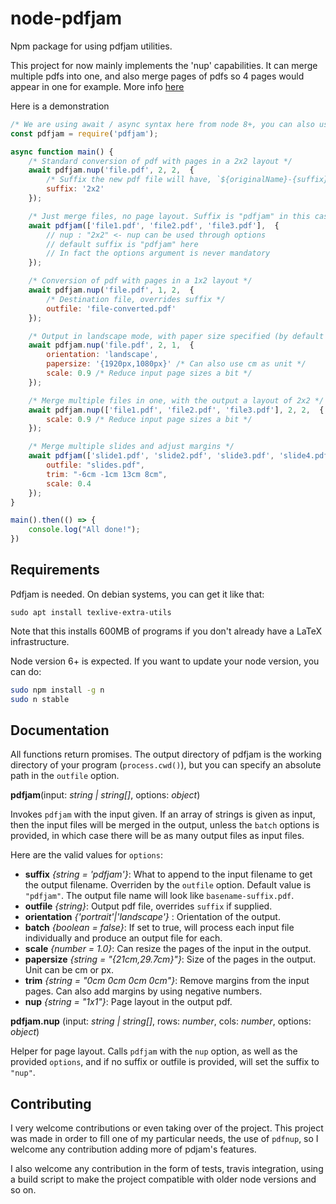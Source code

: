 # node-pdfjam

Npm package for using pdfjam utilities.

This project for now mainly implements the 'nup' capabilities. It can merge multiple pdfs into one,
and also merge pages of pdfs so 4 pages would appear in one for example. More info [here](https://linux.die.net/man/1/pdfnup)

Here is a demonstration

```js
/* We are using await / async syntax here from node 8+, you can also use Promise syntax instead */
const pdfjam = require('pdfjam');

async function main() {
    /* Standard conversion of pdf with pages in a 2x2 layout */
    await pdfjam.nup('file.pdf', 2, 2,  {
        /* Suffix the new pdf file will have, `${originalName}-{suffix}.pdf`, by default is 'nup' */
        suffix: '2x2'
    });

    /* Just merge files, no page layout. Suffix is "pdfjam" in this case */
    await pdfjam(['file1.pdf', 'file2.pdf', 'file3.pdf'],  {
        // nup : "2x2" <- nup can be used through options
        // default suffix is "pdfjam" here
        // In fact the options argument is never mandatory
    });

    /* Conversion of pdf with pages in a 1x2 layout */
    await pdfjam.nup('file.pdf', 1, 2,  {
        /* Destination file, overrides suffix */
        outfile: 'file-converted.pdf'
    });

    /* Output in landscape mode, with paper size specified (by default A4) */
    await pdfjam.nup('file.pdf', 2, 1,  {
        orientation: 'landscape',
        papersize: '{1920px,1080px}' /* Can also use cm as unit */
        scale: 0.9 /* Reduce input page sizes a bit */
    });

    /* Merge multiple files in one, with the output a layout of 2x2 */
    await pdfjam.nup(['file1.pdf', 'file2.pdf', 'file3.pdf'], 2, 2,  {
        scale: 0.9 /* Reduce input page sizes a bit */
    });

    /* Merge multiple slides and adjust margins */
    await pdfjam(['slide1.pdf', 'slide2.pdf', 'slide3.pdf', 'slide4.pdf', 'slide5.pdf'], {
        outfile: "slides.pdf",
        trim: "-6cm -1cm 13cm 8cm",
        scale: 0.4
    });
}

main().then(() => {
    console.log("All done!");
})
```

## Requirements

Pdfjam is needed. On debian systems, you can get it like that:

```
sudo apt install texlive-extra-utils
```

Note that this installs 600MB of programs if you don't already have a LaTeX infrastructure.

Node version 6+ is expected. If you want to update your node version, you can do:

```bash
sudo npm install -g n
sudo n stable
```

## Documentation

All functions return promises. The output directory of pdfjam is the working directory of your program (`process.cwd()`),
but you can specify an absolute path in the `outfile` option.

**pdfjam**(input: *string | string[]*, options: *object*)

Invokes `pdfjam` with the input given. If an array of strings is given as input, then the input files will be merged
in the output, unless the `batch` options is provided, in which case there will be as many output files as input files.

Here are the valid values for `options`:

- **suffix** *{string = 'pdfjam'}*: What to append to the input filename to get the output filename. Overriden by the `outfile` option. Default
  value is `"pdfjam"`. The output file name will look like `basename-suffix.pdf`.
- **outfile** *{string}*: Output pdf file, overrides `suffix` if supplied.
- **orientation** *{'portrait'|'landscape'}* : Orientation of the output.
- **batch** *{boolean = false}*: If set to true, will process each input file individually and produce an output file for each.
- **scale** *{number = 1.0}*: Can resize the pages of the input in the output.
- **papersize** *{string = "{21cm,29.7cm}"}*: Size of the pages in the output. Unit can be cm or px.
- **trim** *{string = "0cm 0cm 0cm 0cm"}*: Remove margins from the input pages. Can also add margins by using negative numbers.
- **nup** *{string = "1x1"}*: Page layout in the output pdf.

**pdfjam.nup** (input: *string | string[]*, rows: *number*, cols: *number*, options: *object*)

Helper for page layout. Calls `pdfjam` with the `nup` option, as well as the provided `options`, and if no suffix or outfile is provided, will set the suffix to `"nup"`.


## Contributing

I very welcome contributions or even taking over of the project. This project was made in order to fill one
of my particular needs, the use of `pdfnup`, so I welcome any contribution adding more of pdjam's features.

I also welcome any contribution in the form of tests, travis integration, using a build script to make the 
project compatible with older node versions and so on.
